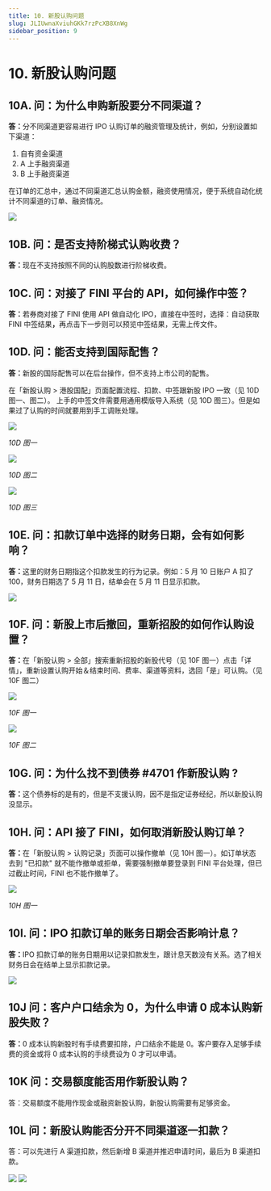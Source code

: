 ```yaml
---
title: 10. 新股认购问题
slug: JLIUwnaXviuhGKk7rzPcXB8XnWg
sidebar_position: 9
---
```



# 10. 新股认购问题

## 10A. 问：为什么申购新股要分不同渠道？

<b>答：</b>分不同渠道更容易进行 IPO 认购订单的融资管理及统计，例如，分别设置如下渠道：
1. 自有资金渠道
2. A 上手融资渠道
3. B 上手融资渠道

在订单的汇总中，通过不同渠道汇总认购金额，融资使用情况，便于系统自动化统计不同渠道的订单、融资情况。

<img src="/assets/QG00bYmqeoEL90x66C5cx0c3nWb.png" src-width="3612" src-height="592" align="center"/>

## 10B. 问：是否支持阶梯式认购收费？

<b>答：</b>现在不支持按照不同的认购股数进行阶梯收费。

## 10C. 问：对接了 FINI 平台的 API，如何操作中签？

<b>答：</b>若券商对接了 FINI 使用 API 做自动化 IPO，直接在中签时，选择：自动获取 FINI 中签结果<b>，</b>再点击下一步则可以预览中签结果，无需上传文件。

## 10D. 问：能否支持到国际配售？

<b>答：</b>新股的国际配售可以在后台操作，但不支持上市公司的配售。

在「新股认购 &gt; 港股国配」页面配置流程、扣款、中签跟新股 IPO 一致（见 10D 图一、图二）。
上手的中签文件需要用通用模版导入系统（见 10D 图三）。但是如果过了认购的时间就要用到手工调账处理。

<img src="/assets/N0uYbOezFo61ZVx78UPc2wzin2b.png" src-width="2506" src-height="854" align="center"/>

<em>10D 图一</em>

<img src="/assets/VLP2bUK8ooUSJvxC5VZcGGvpnwg.png" src-width="2498" src-height="928" align="center"/>

<em>10D 图二</em>

<img src="/assets/Afl9b7VsnobzEjxIPt7cDGwMnib.png" src-width="2508" src-height="1428" align="center"/>

<em>10D 图三</em>

## 10E. 问：扣款订单中选择的财务日期，会有如何影响？

<b>答：</b>这里的财务日期指这个扣款发生的行为记录。例如：5 月 10 日账户 A 扣了 100，财务日期选了 5 月 11 日，结单会在 5 月 11 日显示扣款。

<img src="/assets/P1V7bp5AlopBimxOnakcsM8zn3e.png" src-width="2680" src-height="902" align="center"/>

## 10F. 问：新股上市后撤回，重新招股的如何作认购设置？

<b>答：</b>在「新股认购 &gt; 全部」搜索重新招股的新股代号（见 10F 图一）点击「详情」，重新设置认购开始＆结束时间、费率、渠道等资料，选回「是」可认购。（见 10F 图二）

<img src="/assets/J8NWb5c5GoULAdxs9WFcim2HnPc.png" src-width="2554" src-height="662" align="center"/>

<em>10F 图一</em>

<img src="/assets/V8klbbqj7oMVKQxtutac62Uqnqb.png" src-width="2528" src-height="1552" align="center"/>

<em>10F 图二</em>

## 10G. 问：为什么找不到债券 #4701 作新股认购 ?

<b>答：</b>这个债券标的是有的，但是不支援认购，因不是指定证券经纪，所以新股认购没显示。

## 10H. 问：API 接了 FINI，如何取消新股认购订单？

<b>答：</b>在「新股认购 &gt; 认购记录」页面可以操作撤单（见 10H 图一）。如订单状态去到 "已扣款" 就不能作撤单或拒单，需要强制撤单要登录到 FINI 平台处理，但已过截止时间，FINI 也不能作撤单了。

<img src="/assets/B0DsbzhdooDmtrx8IkgcliJcnJg.png" src-width="2716" src-height="902" align="center"/>

<em>10H 图一</em>

## 10I. 问：IPO 扣款订单的账务日期会否影响计息？

<b>答：</b>IPO 扣款订单的账务日期用以记录扣款发生，跟计息天数没有关系。选了相关财务日会在结单上显示扣款记录。

<img src="/assets/JuPUbtOT3o8hUxxsiJRch6aGngc.png" src-width="2680" src-height="902" align="center"/>

## 10J 问：客户户口结余为 0，为什么申请 0 成本认购新股失败？

<b>答：</b>0 成本认购新股时有手续费要扣除，户口结余不能是 0。客户要存入足够手续费的资金或将 0 成本认购的手续费设为 0 才可以申请。

## 10K 问：交易额度能否用作新股认购？

答：交易额度不能用作现金或融资新股认购，新股认购需要有足够资金。

## 10L 问：新股认购能否分开不同渠道逐一扣款？

答：可以先进行 A 渠道扣款，然后新增 B 渠道并推迟申请时间，最后为 B 渠道扣款。

<img src="/assets/BukGbDR52oo0VIxTO3OcShGFnPf.png" src-width="2876" src-height="1602" align="center"/>

<img src="/assets/Uus5bUlemo4eZBxcfHxcbt1AnKc.png" src-width="2820" src-height="1598" align="center"/>

